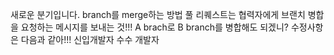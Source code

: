 새로운 분기입니다.
branch를 merge하는 방법
풀 리퀘스트는 협력자에게 브랜치 병합을 요청하는 메시지를
보내는 것!!!
A brach로 B branch를 병합해도 되겠니?
수정사항은 다음과 같아!!!
신입개발자
수수 개발자